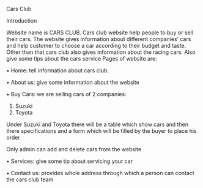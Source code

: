 

Cars Club

Introduction

Website name is CARS CLUB. Cars club website help people to buy or sell their cars. The website gives information about different companies’ cars and help customer to choose a car according to their budget and taste. Other than that cars club also gives information about the racing cars. Also give some tips about the cars service
Pages of website are:

•  Home: tell information about cars club.

•	About us: give some information about the website

•	Buy Cars: we are selling cars of 2 companies:

1.	Suzuki
2.	Toyota

Under Suzuki and Toyota there will be a table which show cars and then there specifications and a form which will be filled by the buyer to place his order

Only admin can add and delete cars from the website

•	Services: give some tip about servicing your car

•	Contact us: provides whole address through which a person can contact the cars club team

